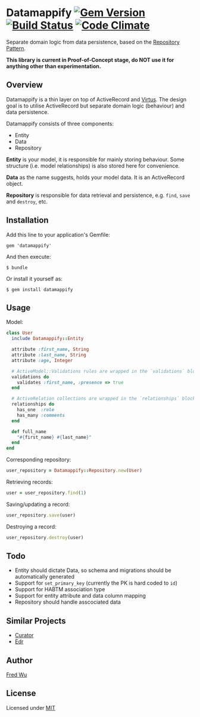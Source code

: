# Datamappify [![Gem Version](https://badge.fury.io/rb/datamappify.png)](http://badge.fury.io/rb/datamappify) [![Build Status](https://api.travis-ci.org/fredwu/datamappify.png)](http://travis-ci.org/fredwu/datamappify) [![Code Climate](https://codeclimate.com/github/fredwu/datamappify.png)](https://codeclimate.com/github/fredwu/datamappify)

Separate domain logic from data persistence, based on the [Repository Pattern](http://martinfowler.com/eaaCatalog/repository.html).

__This library is current in Proof-of-Concept stage, do NOT use it for anything other than experimentation.__

## Overview

Datamappify is a thin layer on top of ActiveRecord and [Virtus](https://github.com/solnic/virtus). The design goal is to utilise ActiveRecord but separate domain logic (behaviour) and data persistence.

Datamappify consists of three components:

- Entity
- Data
- Repository

__Entity__ is your model, it is responsible for mainly storing behaviour. Some structure (i.e. model relationships) is also stored here for convenience.

__Data__ as the name suggests, holds your model data. It is an ActiveRecord object.

__Repository__ is responsible for data retrieval and persistence, e.g. `find`, `save` and `destroy`, etc.

## Installation

Add this line to your application's Gemfile:

    gem 'datamappify'

And then execute:

    $ bundle

Or install it yourself as:

    $ gem install datamappify

## Usage

Model:

```ruby
class User
  include Datamappify::Entity

  attribute :first_name, String
  attribute :last_name, String
  attribute :age, Integer

  # ActiveModel::Validations rules are wrapped in the `validations` block
  validations do
    validates :first_name, :presence => true
  end

  # ActiveRelation collections are wrapped in the `relationships` block
  relationships do
    has_one  :role
    has_many :comments
  end

  def full_name
    "#{first_name} #{last_name}"
  end
end
```

Corresponding repository:

```ruby
user_repository = Datamappify::Repository.new(User)
```

Retrieving records:

```ruby
user = user_repository.find(1)
```

Saving/updating a record:

```ruby
user_repository.save(user)
```

Destroying a record:

```ruby
user_repository.destroy(user)
```

## Todo

- Entity should dictate Data, so schema and migrations should be automatically generated
- Support for `set_primary_key` (currently the PK is hard coded to `id`)
- Support for HABTM association type
- Support for entity attribute and data column mapping
- Repository should handle asscociated data

## Similar Projects

- [Curator](https://github.com/braintree/curator)
- [Edr](https://github.com/nulogy/edr)

## Author

[Fred Wu](http://fredwu.me/)

## License

Licensed under [MIT](http://fredwu.mit-license.org/)
